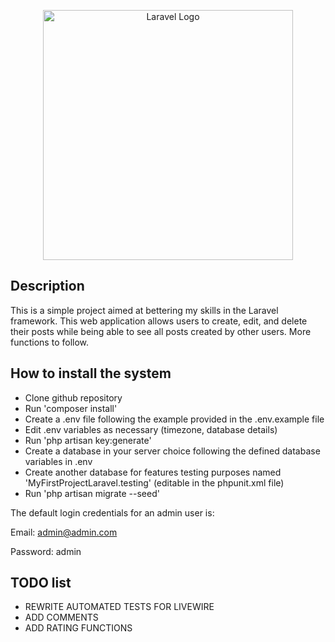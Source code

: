 <p align="center"><a href="https://laravel.com" target="_blank"><img src="https://raw.githubusercontent.com/laravel/art/master/logo-lockup/5%20SVG/2%20CMYK/1%20Full%20Color/laravel-logolockup-cmyk-red.svg" width="400" alt="Laravel Logo"></a></p>

## Description

This is a simple project aimed at bettering my skills in the Laravel framework. This web application allows users to create, edit, and delete their posts while being able to see all posts created by other users. More functions to follow.

## How to install the system

-   Clone github repository
-   Run 'composer install'
-   Create a .env file following the example provided in the .env.example file
-   Edit .env variables as necessary (timezone, database details)
-   Run 'php artisan key:generate'
-   Create a database in your server choice following the defined database variables in .env
-   Create another database for features testing purposes named 'MyFirstProjectLaravel.testing' (editable in the phpunit.xml file)
-   Run 'php artisan migrate --seed'

The default login credentials for an admin user is:

Email: admin@admin.com

Password: admin

## TODO list

-   REWRITE AUTOMATED TESTS FOR LIVEWIRE
-   ADD COMMENTS
-   ADD RATING FUNCTIONS
